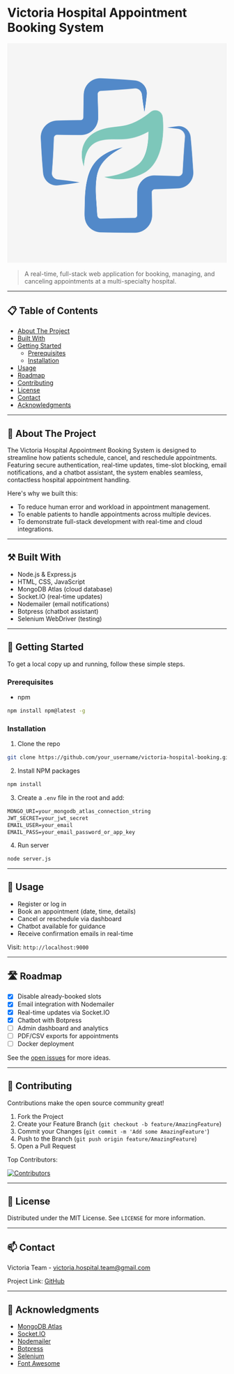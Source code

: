 # Victoria Hospital Appointment Booking System

![Product Name Screen Shot](./public/images/hospital-logo.jpg)

> A real-time, full-stack web application for booking, managing, and canceling appointments at a multi-specialty hospital.

---

## 📋 Table of Contents

- [About The Project](#about-the-project)
- [Built With](#built-with)
- [Getting Started](#getting-started)
  - [Prerequisites](#prerequisites)
  - [Installation](#installation)
- [Usage](#usage)
- [Roadmap](#roadmap)
- [Contributing](#contributing)
- [License](#license)
- [Contact](#contact)
- [Acknowledgments](#acknowledgments)

---

## 📌 About The Project

The Victoria Hospital Appointment Booking System is designed to streamline how patients schedule, cancel, and reschedule appointments. Featuring secure authentication, real-time updates, time-slot blocking, email notifications, and a chatbot assistant, the system enables seamless, contactless hospital appointment handling.

Here's why we built this:

- To reduce human error and workload in appointment management.
- To enable patients to handle appointments across multiple devices.
- To demonstrate full-stack development with real-time and cloud integrations.

---

## ⚒️ Built With

- Node.js & Express.js
- HTML, CSS, JavaScript
- MongoDB Atlas (cloud database)
- Socket.IO (real-time updates)
- Nodemailer (email notifications)
- Botpress (chatbot assistant)
- Selenium WebDriver (testing)

---

## 🚀 Getting Started

To get a local copy up and running, follow these simple steps.

### Prerequisites

- npm
```sh
npm install npm@latest -g
```

### Installation

1. Clone the repo
```sh
git clone https://github.com/your_username/victoria-hospital-booking.git
```

2. Install NPM packages
```sh
npm install
```

3. Create a `.env` file in the root and add:
```env
MONGO_URI=your_mongodb_atlas_connection_string
JWT_SECRET=your_jwt_secret
EMAIL_USER=your_email
EMAIL_PASS=your_email_password_or_app_key
```

4. Run server
```sh
node server.js
```

---

## 🧪 Usage

- Register or log in
- Book an appointment (date, time, details)
- Cancel or reschedule via dashboard
- Chatbot available for guidance
- Receive confirmation emails in real-time

Visit: `http://localhost:9000`

---

## 🛣 Roadmap

- [x] Disable already-booked slots
- [x] Email integration with Nodemailer
- [x] Real-time updates via Socket.IO
- [x] Chatbot with Botpress
- [ ] Admin dashboard and analytics
- [ ] PDF/CSV exports for appointments
- [ ] Docker deployment

See the [open issues](https://github.com/your_username/victoria-hospital-booking/issues) for more ideas.

---

## 🤝 Contributing

Contributions make the open source community great!

1. Fork the Project
2. Create your Feature Branch (`git checkout -b feature/AmazingFeature`)
3. Commit your Changes (`git commit -m 'Add some AmazingFeature'`)
4. Push to the Branch (`git push origin feature/AmazingFeature`)
5. Open a Pull Request

Top Contributors:

[![Contributors](https://contrib.rocks/image?repo=your_username/victoria-hospital-booking)](https://github.com/your_username/victoria-hospital-booking/graphs/contributors)

---

## 🧾 License

Distributed under the MIT License. See `LICENSE` for more information.

---

## 📫 Contact

Victoria Team - victoria.hospital.team@gmail.com

Project Link: [GitHub](https://github.com/your_username/victoria-hospital-booking)

---

## 🙏 Acknowledgments

- [MongoDB Atlas](https://www.mongodb.com/atlas)
- [Socket.IO](https://socket.io)
- [Nodemailer](https://nodemailer.com/about/)
- [Botpress](https://botpress.com)
- [Selenium](https://www.selenium.dev)
- [Font Awesome](https://fontawesome.com)